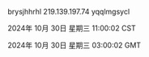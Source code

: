 brysjhhrhl 219.139.197.74 yqqlmgsycl

2024年 10月 30日 星期三 11:00:02 CST

2024年 10月 30日 星期三 03:00:02 GMT
